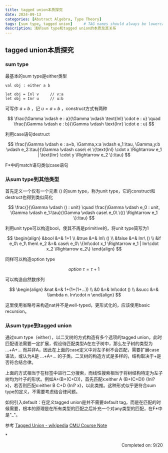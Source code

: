 ```yaml
---
title: tagged union本质探究
date: 2024-09-13
categories: [Abstract Algebra, Type Theory]
tags: [sum type, tagged union]     # TAG names should always be lowercase
description: 浅析sum type和tagged union的本质及其关系
---
```


## tagged union本质探究

### sum type

最基本的sum type是either类型

```F#
val obj : either a b

let obj = Inl v     // v:a
let obj = Inr u     // u:b
```

可写作 $a + b$ ，记 $u = a + b$ ，construct方式有两种

$$
\frac{\Gamma \vdash e : a}{\Gamma \vdash \text{Inl} \cdot e : u} \quad
\frac{\Gamma \vdash e : b}{\Gamma \vdash \text{Inr} \cdot e : u}
$$

利用case语句destruct

$$
\frac{\Gamma \vdash e : a+b, \Gamma,x:a \vdash e_1:\tau, \Gamma,y:b \vdash e_2:\tau}{\Gamma \vdash case\ e\ \{\text{Inl} \cdot x \Rightarrow e_1 | \text{Inr} \cdot y \Rightarrow e_2 \}:\tau}
$$

F*中的match语句类似case语句

### 从sum type到其他类型

首先定义一个仅有一个元素 $()$ 的sum type，称为unit type，它的construct和destruct也得到类似简化

$$
\frac{}{\Gamma \vdash () : unit} \quad
\frac{\Gamma \vdash e_0 : unit, \Gamma \vdash e_1:\tau}{\Gamma \vdash case\ e_0\ \{() \Rightarrow e_1 \}:\tau}
$$

利用unit type可以构造bool，使其不再是primitive的，将unit type简写为1

$$
\begin{align}
    &bool &=& 1+1 \\
    &true  &=& Inl\ () \\
    &false &=& Inr\ () \\
    &if e_0\ e_1\ then\ e_2 &=& case\ e_0\ \{Inl\cdot x_1 \Rightarrow e_1 | Inr\cdot x_2 \Rightarrow e_2\}
\end{align}
$$

同样可以构造option type

$$
option\ \tau = \tau + 1
$$

可以构造自然数序列

$$
\begin{align}
    &nat &=& 1+(1+(1+...)) \\
    &0 &=& Inl\cdot () \\
    &succ &=& \lambda n. Inr\cdot n
\end{align}
$$

这里使用省略号来构造nat并不是well-typed，更形式化的，应该使用basic recursion。

### 从sum type到tagged union

通过sum type（either），以二叉树的方式构造有多个选项的tagged union，此时匹配语法需要一定扩展，假设待匹配类型A在左子树中，那么左子树的类型为 ...+A+... 而并非A，因此在上面的case定义中对左子树不会匹配，需要扩展case语法，或认为A是 ...+A+... 的子类。二叉树的构造方式是多样的，结构取决于+是否符合结合律。

上面的方式相当于在标签中进行二分搜索，而线性搜索相当于将树结构特定为左子树均为叶子的形状。例如A+(B+(C+D))，首先匹配x:either A (B+(C+D)) {Inl? x}，若否则匹配x:either B C+D {Inl? x}，以此类推。这种形式似乎更符合sum type的定义，不需要考虑结合律问题。

如何引入default：在定义tagged union是并不需要default tag，而是在匹配的时候需要，根本的原理是在所有类型的匹配之后补充一个对any类型的匹配，在F*中是"_"。

参考
[Tagged Union - wikipedia](https://en.wikipedia.org/wiki/Tagged_union)
[CMU Course Note](https://www.cs.cmu.edu/~fp/courses/15814-f18/lectures/06-sums.pdf#page=6.65)

*<p align="right">Completed on: 9/20</p>